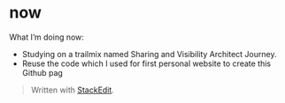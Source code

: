 # now

What I’m doing now:

* Studying on a trailmix named Sharing and Visibility Architect Journey.
* Reuse the code which I used for first personal website to create this Github pag 


> Written with [StackEdit](https://stackedit.io/).
<!--stackedit_data:
eyJoaXN0b3J5IjpbLTEyOTY4NzUyOTRdfQ==
-->